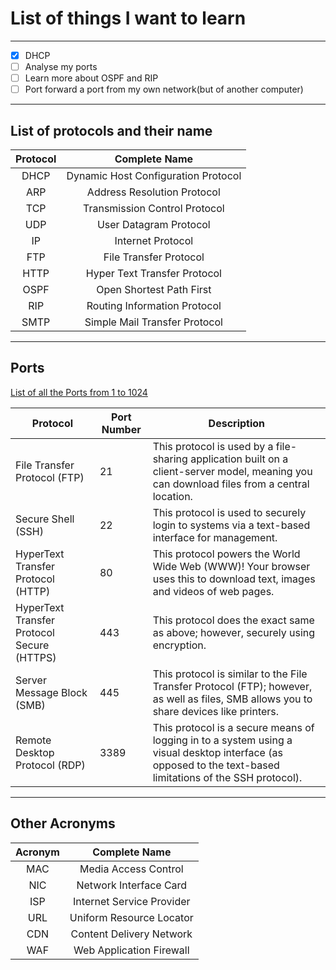 # List of things I want to learn

---

<!--- Alt + C pour cocher --->

- [x] DHCP
- [ ] Analyse my ports
- [ ] Learn more about OSPF and RIP
- [ ] Port forward a port from my own network(but of another computer)

---

## **List of protocols and their name**

| Protocol |            Complete Name            |
| :------: | :---------------------------------: |
|   DHCP   | Dynamic Host Configuration Protocol |
|   ARP    |     Address Resolution Protocol     |
|   TCP    |    Transmission Control Protocol    |
|   UDP    |       User Datagram Protocol        |
|    IP    |          Internet Protocol          |
|   FTP    |       File Transfer Protocol        |
|   HTTP   |    Hyper Text Transfer Protocol     |
|   OSPF   |      Open Shortest Path First       |
|   RIP    |    Routing Information Protocol     |
|   SMTP   |    Simple Mail Transfer Protocol    |

---

## **Ports**

[List of all the Ports from 1 to 1024](http://www.vmaxx.net/techinfo/ports.htm)

| Protocol                                   | Port Number | Description                                                                                                                                                |
| ------------------------------------------ | ----------- | ---------------------------------------------------------------------------------------------------------------------------------------------------------- |
| File Transfer Protocol (FTP)               | 21          | This protocol is used by a file-sharing application built on a client-server model, meaning you can download files from a central location.                |
| Secure Shell (SSH)                         | 22          | This protocol is used to securely login to systems via a text-based interface for management.                                                              |
| HyperText Transfer Protocol (HTTP)         | 80          | This protocol powers the World Wide Web (WWW)! Your browser uses this to download text, images and videos of web pages.                                    |
| HyperText Transfer Protocol Secure (HTTPS) | 443         | This protocol does the exact same as above; however, securely using encryption.                                                                            |
| Server Message Block (SMB)                 | 445         | This protocol is similar to the File Transfer Protocol (FTP); however, as well as files, SMB allows you to share devices like printers.                    |
| Remote Desktop Protocol (RDP)              | 3389        | This protocol is a secure means of logging in to a system using a visual desktop interface (as opposed to the text-based limitations of the SSH protocol). |

---

## **Other Acronyms**

| Acronym |       Complete Name       |
| :-----: | :-----------------------: |
|   MAC   |   Media Access Control    |
|   NIC   |  Network Interface Card   |
|   ISP   | Internet Service Provider |
|   URL   | Uniform Resource Locator  |
|   CDN   | Content Delivery Network  |
|   WAF   | Web Application Firewall  |
